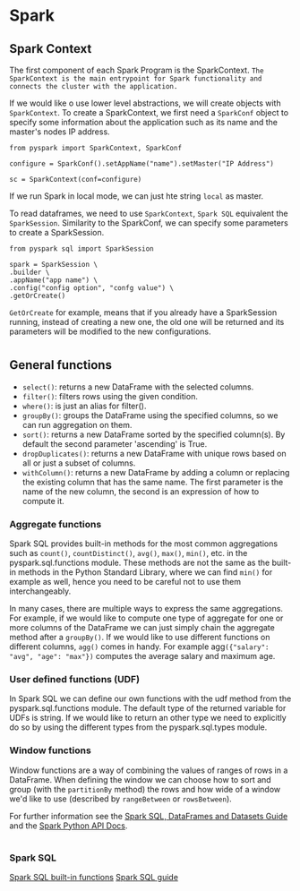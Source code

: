 # Spark

## Spark Context


The first component of each Spark Program is the SparkContext. `The SparkContext is the main entrypoint for Spark functionality and connects the cluster with the application.`

If we would like o use lower level abstractions, we will create objects with `SparkContext`. To create a SparkContext, we first need a `SparkConf` object to specify some information about the application such as its name and the master's nodes IP address.
```
from pyspark import SparkContext, SparkConf

configure = SparkConf().setAppName("name").setMaster("IP Address")

sc = SparkContext(conf=configure)
```
If we run Spark in local mode, we can just hte string `local` as master.

To read dataframes, we need to use `SparkContext`, `Spark SQL` equivalent the `SparkSession`. Similarity to the SparkConf, we can specify some parameters to create a SparkSession.
```
from pyspark sql import SparkSession

spark = SparkSession \
.builder \
.appName("app name") \
.config("config option", "confg value") \
.getOrCreate()
```
`GetOrCreate` for example, means that if you already have a SparkSession running, instead of creating a new one, the old one will be returned and its parameters will be modified to the new configurations.
#
## General functions

- `select()`: returns a new DataFrame with the selected columns.
- `filter()`: filters rows using the given condition.
- `where()`: is just an alias for filter().
- `groupBy()`: groups the DataFrame using the specified columns, so we can run aggregation on them.
- `sort()`: returns a new DataFrame sorted by the specified column(s). By default the second parameter 'ascending' is True.
- `dropDuplicates()`: returns a new DataFrame with unique rows based on all or just a subset of columns.
- `withColumn()`: returns a new DataFrame by adding a column or replacing the existing column that has the same name. The first parameter is the name of the new column, the second is an expression of how to compute it.

### Aggregate functions

Spark SQL provides built-in methods for the most common aggregations such as `count()`, `countDistinct()`, `avg()`, `max()`, `min()`, etc. in the pyspark.sql.functions module. These methods are not the same as the built-in methods in the Python Standard Library, where we can find `min()` for example as well, hence you need to be careful not to use them interchangeably.

In many cases, there are multiple ways to express the same aggregations. For example, if we would like to compute one type of aggregate for one or more columns of the DataFrame we can just simply chain the aggregate method after a `groupBy()`. If we would like to use different functions on different columns, `agg()` comes in handy. For example agg`({"salary": "avg", "age": "max"})` computes the average salary and maximum age.

### User defined functions (UDF)

In Spark SQL we can define our own functions with the udf method from the pyspark.sql.functions module. The default type of the returned variable for UDFs is string. If we would like to return an other type we need to explicitly do so by using the different types from the pyspark.sql.types module.

### Window functions

Window functions are a way of combining the values of ranges of rows in a DataFrame. When defining the window we can choose how to sort and group (with the `partitionBy` method) the rows and how wide of a window we'd like to use (described by `rangeBetween` or `rowsBetween`).

For further information see the [Spark SQL, DataFrames and Datasets Guide](https://spark.apache.org/docs/latest/sql-programming-guide.html) and the [Spark Python API Docs](https://spark.apache.org/docs/latest/api/python/index.html).
#
### Spark SQL

[Spark SQL built-in functions](https://spark.apache.org/docs/latest/api/sql/index.html)
[Spark SQL guide](https://spark.apache.org/docs/latest/sql-getting-started.html)





